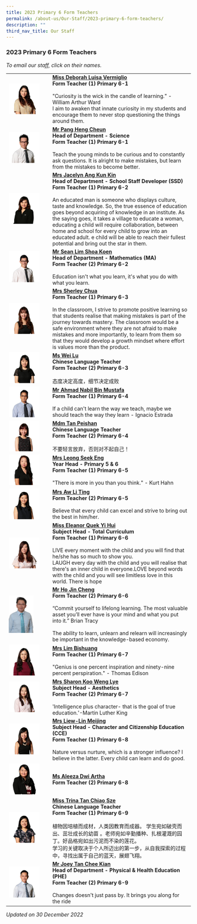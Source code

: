 ```yaml
---
title: 2023 Primary 6 Form Teachers
permalink: /about-us/Our-Staff/2023-primary-6-form-teachers/
description: ""
third_nav_title: Our Staff
---
```

### 2023 Primary 6 Form Teachers

*To email our staff, click on their names.*

|  |  |
|---|---|
| <img src="/images/ft128.png" style="width:80%"> | [**Miss Deborah Luisa Vermiglio**](mailto:deborah_luisa_vermiglio@moe.edu.sg)<br>**Form Teacher (1) Primary 6-1**<br><br>"Curiosity is the wick in the candle of learning." - William Arthur Ward<br>I aim to awaken that innate curiosity in my students and encourage them to never stop questioning the things around them.  |
| <img src="/images/ft129.png" style="width:80%"> | [**Mr Pang Heng Cheun**](mailto:pang_heng_cheun@moe.edu.sg)<br>**Head of Department - Science<br>Form Teacher (1) Primary 6-1**<br><br>Teach the young minds to be curious and to constantly ask questions. It is alright to make mistakes, but learn from the mistakes to become better.  |
| <img src="/images/ft130.png" style="width:80%"> | [**Mrs Jacelyn Ang Kun Kin**](mailto:sim_kun_kin@moe.edu.sg)<br>**Head of Department - School Staff Developer (SSD)<br>Form Teacher (1) Primary 6-2**<br><br>An educated man is someone who displays culture, taste and knowledge. So, the true essence of education goes beyond acquiring of knowledge in an institute. As the saying goes, it takes a village to educate a woman, educating a child will require collaboration, between home and school for every child to grow into an educated adult. e child will be able to reach their fullest potential and bring out the star in them. |
| <img src="/images/ft131.png" style="width:80%"> | [**Mr Sean Lim Shoa Koen**](mailto:lim_shoa_koen@moe.edu.sg)<br>**Head of Department - Mathematics (MA)<br>Form Teacher (2) Primary 6-2**<br><br>Education isn't what you learn, it's what you do with what you learn.  |
| <img src="/images/ft132.png" style="width:80%"> | [**Mrs Sherley Chua**](mailto:sherley_a@moe.edu.sg)<br>**Form Teacher (1) Primary 6-3**<br><br>In the classroom, I strive to promote positive learning so that students realise that making mistakes is part of the journey towards mastery. The classroom would be a safe environment where they are not afraid to make mistakes and more importantly, to learn from them so that they would develop a growth mindset where effort is values more than the product.  |
| <img src="/images/ft133.png" style="width:80%"> | [**Ms Wei Lu**](mailto:wei_lu@moe.edu.sg)<br>**Chinese Language Teacher<br>Form Teacher (2) Primary 6-3**<br><br>态度决定高度，细节决定成败  |
| <img src="/images/ft134.png" style="width:80%"> | [**Mr Ahmad Nabil Bin Mustafa**](mailto:ahmad_nabil_mustafa@moe.edu.sg)<br>**Form Teacher (1) Primary 6-4**<br><br>If a child can't learn the way we teach, maybe we should teach the way they learn - Ignacio Estrada  |
| <img src="/images/ft135.png" style="width:80%"> | [**Mdm Tan Peishan**](mailto:tan_peishan@moe.edu.sg)<br>**Chinese Language Teacher<br>Form Teacher (2) Primary 6-4**<br><br>不要轻言放弃，否则对不起自己！ |
| <img src="/images/ft136.png" style="width:80%"> | [**Mrs Leong Seek Eng**](mailto:hong_seek_eng@moe.edu.sg)<br>**Year Head - Primary 5 & 6<br>Form Teacher (1) Primary 6-5**<br><br>"There is more in you than you think." - Kurt Hahn |
| <img src="/images/ft137.png" style="width:80%"> | [**Mrs Aw Li Ting**](mailto:heng_li_ting@moe.edu.sg)<br>**Form Teacher (2) Primary 6-5**<br><br>Believe that every child can excel and strive to bring out the best in him/her.  |
| <img src="/images/ft138.png" style="width:80%"> | [**Miss Eleanor Quek Yi Hui**](mailto:quek_yi_hui_eleanor@moe.edu.sg)<br>**Subject Head - Total Curriculum<br>Form Teacher (1) Primary 6-6**<br><br>LIVE every moment with the child and you will find that he/she has so much to show you.<br>LAUGH every day with the child and you will realise that there's an inner child in everyone.LOVE beyond words with the child and you will see limitless love in this world. There is hope |
| <img src="/images/ft139.png" style="width:65%"> | [**Mr Ho Jin Cheng**](mailto:Ho_jin_cheng@moe.edu.sg) <br>**Form Teacher (2) Primary 6-6**<br><br>“Commit yourself to lifelong learning. The most valuable asset you’ll ever have is your mind and what you put into it.” Brian Tracy<br><br>The ability to learn, unlearn and relearn will increasingly be important in the knowledge-based economy. |
| <img src="/images/ft140.png" style="width:80%">  | [**Mrs Lim Bishuang**](mailto:chua_bishuang@moe.edu.sg)<br>**Form Teacher (1) Primary 6-7**<br><br>"Genius is one percent inspiration and ninety-nine percent perspiration." - Thomas Edison  |
| <img src="/images/ft141.png" style="width:80%"> | [**Mrs Sharon Koo Weng Lye**](mailto:sharon_loh_weng_lye@moe.edu.sg)<br>**Subject Head - Aesthetics<br>Form Teacher (2) Primary 6-7**<br><br>'Intelligence plus character- that is the goal of true education.'-Martin Luther King |
| <img src="/images/ft142.png" style="width:80%"> | [**Mrs Liew-Lin Meijing**](mailto:lin_meijing@moe.edu.sg)<br>**Subject Head - Character and Citizenship Education (CCE)<br>Form Teacher (1) Primary 6-8**<br><br>Nature versus nurture, which is a stronger influence? I believe in the latter. Every child can learn and do good. |
| <img src="/images/ft143.png" style="width:80%"> |[**Ms Aleeza Dwi Artha**](mailto:aleeza_dwi_artha@moe.edu.sg)<br>**Form Teacher (2) Primary 6-8**<br> |
| <img src="/images/ft144.png" style="width:80%"> | [**Miss Trina Tan Chiao Sze**](mailto:tan_chiao_sze_trina@moe.edu.sg)<br>**Chinese Language Teacher<br>Form Teacher (1) Primary 6-9**<br><br>植物因培植而成材，人类因教育而成器。 学生宛如破壳而出、茁壮成长的幼苗 。老师宛如辛勤播种、扎根灌溉的园丁。好品格宛如出污泥而不染的莲花。<br>学习的关键取决于个人所迈出的第一步，从自我探索的过程中，寻找出属于自己的蓝天，展翅飞翔。 |
| <img src="/images/ft145.png" style="width:80%"> | [**Mr Joey Tan Chee Kian**](mailto:tan_chee_kian@moe.edu.sg)<br>**Head of Department - Physical & Health Education (PHE)<br>Form Teacher (2) Primary 6-9**<br><br>Changes doesn't just pass by. It brings you along for the ride  |

*Updated on 30 December 2022*